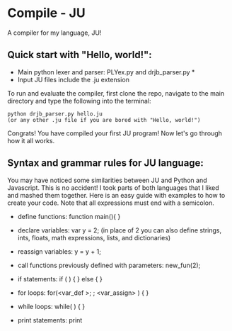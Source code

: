 Compile - JU
==========

A compiler for my language, JU! 

## Quick start with "Hello, world!":
* Main python lexer and parser: PLYex.py and drjb_parser.py * 
* Input JU files include the .ju extension

To run and evaluate the compiler, first clone the repo, navigate to the main directory and type the following into the terminal:

	python drjb_parser.py hello.ju 
	(or any other .ju file if you are bored with "Hello, world!")
Congrats! You have compiled your first JU program! Now let's go through how it all works.

## Syntax and grammar rules for JU language:
You may have noticed some similarities between JU and Python and Javascript. This is no accident! I took parts of both languages that I liked and mashed them together. Here is an easy guide with examples to how to create your code. Note that all expressions must end with a semicolon.

* define functions: 
	function main(){ <block> }
* declare variables: var y = 2;
     (in place of 2 you can also define strings, ints, floats, math expressions, lists, and dictionaries)
* reassign variables: y = y + 1;
* call functions previously defined with parameters: new_fun(2);
* if statements: 
	if ( <expression> ) { <block> } else { <block> }
	
* for loops: 
	for(<var_def >; <expression>; <var_assign> ) { <block> }
	
* while loops: 
	while( <expression> ) { <block> }
	
* print statements: print <expression>
